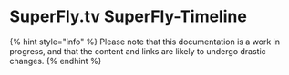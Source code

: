 # SuperFly.tv SuperFly-Timeline

{% hint style="info" %}
Please note that this documentation is a work in progress, and that the content and links are likely to undergo drastic changes.
{% endhint %}

